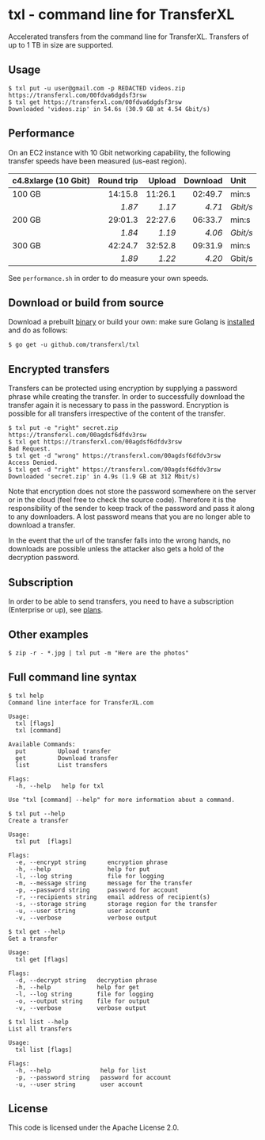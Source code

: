 # txl - command line for TransferXL

Accelerated transfers from the command line for TransferXL. Transfers of up to 1 TB in size are supported.

## Usage 

```
$ txl put -u user@gmail.com -p REDACTED videos.zip
https://transferxl.com/00fdva6dgdsf3rsw
$ txl get https://transferxl.com/00fdva6dgdsf3rsw
Downloaded 'videos.zip' in 54.6s (30.9 GB at 4.54 Gbit/s)
```

## Performance

On an EC2 instance with 10 Gbit networking capability, the following transfer speeds have been measured (us-east region).

| c4.8xlarge (10 Gbit) | Round trip |  Upload | Download | Unit     |
|:---------------------| ----------:| -------:| --------:|:---------| 
| 100 GB               |    14:15.8 | 11:26.1 |  02:49.7 | min:s    |
|                      |     *1.87* |  *1.17* |   *4.71* | *Gbit/s* |
| 200 GB               |    29:01.3 | 22:27.6 |  06:33.7 | min:s    |
|                      |     *1.84* |  *1.19* |   *4.06* | *Gbit/s* |
| 300 GB               |    42:24.7 | 32:52.8 |  09:31.9 | min:s    |
|                      |     *1.89* |  *1.22* |   *4.20* | Gbit/s   |

See `performance.sh` in order to do measure your own speeds.

## Download or build from source

Download a prebuilt [binary]() or build your own: make sure Golang is [installed](https://golang.org/dl/) and do as follows:

```
$ go get -u github.com/transferxl/txl
```

## Encrypted transfers

Transfers can be protected using encryption by supplying a password phrase while creating the transfer.
In order to successfully download the transfer again it is necessary to pass in the password.
Encryption is possible for all transfers irrespective of the content of the transfer. 

```
$ txl put -e "right" secret.zip 
https://transferxl.com/00agdsf6dfdv3rsw
$ txl get https://transferxl.com/00agdsf6dfdv3rsw
Bad Request.
$ txl get -d "wrong" https://transferxl.com/00agdsf6dfdv3rsw
Access Denied.
$ txl get -d "right" https://transferxl.com/00agdsf6dfdv3rsw
Downloaded 'secret.zip' in 4.9s (1.9 GB at 312 Mbit/s)
```

Note that encryption does not store the password somewhere on the server or in the cloud (feel free to check the source code).
Therefore it is the responsibility of the sender to keep track of the password and pass it along to any downloaders.
A lost password means that you are no longer able to download a transfer.

In the event that the url of the transfer falls into the wrong hands, no downloads are possible unless the attacker also gets a hold of the decryption password.

## Subscription

In order to be able to send transfers, you need to have a subscription (Enterprise or up), see [plans](https://transferxl.com/plans).

## Other examples

```
$ zip -r - *.jpg | txl put -m "Here are the photos"
```

## Full command line syntax

```
$ txl help
Command line interface for TransferXL.com

Usage:
  txl [flags]
  txl [command]

Available Commands:
  put         Upload transfer
  get         Download transfer
  list        List transfers
 
Flags:
  -h, --help   help for txl

Use "txl [command] --help" for more information about a command.
```

```
$ txl put --help
Create a transfer

Usage:
  txl put  [flags]

Flags:
  -e, --encrypt string      encryption phrase
  -h, --help                help for put
  -l, --log string          file for logging
  -m, --message string      message for the transfer
  -p, --password string     password for account
  -r, --recipients string   email address of recipient(s)
  -s, --storage string      storage region for the transfer
  -u, --user string         user account
  -v, --verbose             verbose output
```

```
$ txl get --help                                                                                                                                                         
Get a transfer

Usage:
  txl get [flags]

Flags:
  -d, --decrypt string   decryption phrase
  -h, --help             help for get
  -l, --log string       file for logging
  -o, --output string    file for output
  -v, --verbose          verbose output
```

```
$ txl list --help
List all transfers

Usage:
  txl list [flags]

Flags:
  -h, --help              help for list
  -p, --password string   password for account
  -u, --user string       user account
```

## License

This code is licensed under the Apache License 2.0.
